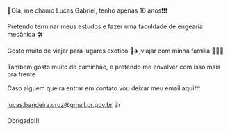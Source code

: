 :checkered_flag:Olá, me chamo Lucas Gabriel, tenho  apenas 16 anos❗❗❗ 

Pretendo terminar meus estudos e fazer uma faculdade  de engearia mecânica 🛠️

Gosto muito de viajar para lugares exotico 💼✈️,viajar com minha familia 👨‍👩‍👦

Tambem gosto muito de caminhão, e pretendo me envolver com isso mais pra frente 

Caso alguem queira entrar em contato vou deixar meu email aqui❗❗❗

lucas.bandeira.cruz@gmail.pr.gov.br 👍

Obrigado!!!
